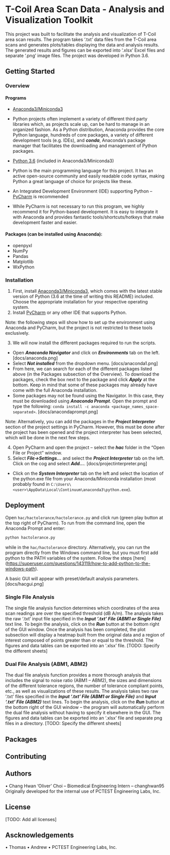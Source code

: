 # T-Coil Area Scan Data - Analysis and Visualization Toolkit
This project was built to facilitate the analysis and visualization of T-Coil area scan results. The program takes ‘.txt’ data files from the T-Coil area scans and generates plots/tables displaying the data and analysis results. The generated results and figures can be exported into ‘.xlsx’ Excel files and separate ‘.png’ image files.
The project was developed in Python 3.6.

## Getting Started
### Overview
#### Programs
-	[Anaconda3/Miniconda3]( https://www.anaconda.com/download/)
  * Python projects often implement a variety of different third party libraries which, as projects scale up, can be hard to manage in an organized fashion. As a Python distribution, Anaconda provides the core Python language, hundreds of core packages, a variety of different development tools (e.g. IDEs), and ***conda***, Anaconda’s package manager that facilitates the downloading and management of Python packages. 
-	[Python 3.6]( https://www.python.org/downloads/) (included in Anaconda3/Miniconda3)
  * Python is the main programming language for this project. It has an active open-source community and easily readable code syntax, making Python a great language of choice for projects like these. 
-	An Integrated Development Environment (IDE) supporting Python – [PyCharm]( https://www.jetbrains.com/pycharm/download/) is recommended
  * While PyCharm is not necessary to run this program, we highly recommend it for Python-based development. It is easy to integrate it with Anaconda and provides fantastic tools/shortcuts/hotkeys that make development faster and easier.

#### Packages (can be installed using Anaconda):
-	openpyxl
-	NumPy
-	Pandas
-	Matplotlib
-	WxPython

### Installation
1.	First, install [Anaconda3/Miniconda3]( https://www.anaconda.com/download/), which comes with the latest stable version of Python (3.6 at the time of writing this README) included. Choose the appropriate installation for your respective operating system.
2.	Install [PyCharm]( https://www.jetbrains.com/pycharm/download/) or any other IDE that supports Python.

Note: the following steps will show how to set up the environment using Anaconda and PyCharm, but the project is not restricted to these tools exclusively.

3.	We will now install the different packages required to run the scripts.
  * Open ***Anaconda Navigator*** and click on ***Environments*** tab on the left.
[docs/anaconda.png] 
  * Select ***Not installed*** from the dropdown menu.
[docs/anaconda1.png]
  * From here, we can search for each of the different packages listed above (in the Packages subsection of the Overview). To download the packages, check the box next to the package and click ***Apply*** at the bottom. Keep in mind that some of these packages may already have come with the full Anaconda installation.
  * Some packages may not be found using the Navigator. In this case, they must be downloaded using ***Anaconda Prompt***. Open the prompt and type the following: `conda install -c anaconda <package_names_space-separated>`.
[docs/anacondaprompt.png]

Note: Alternatively, you can add the packages in the ***Project Interpreter*** section of the project settings in PyCharm. However, this must be done after the project has been opened and the project interpreter has been selected, which will be done in the next few steps.

4.	Open PyCharm and open the project – select the ***hac*** folder in the “Open File or Project” window.
5.	Select ***File->Settings…*** and select the ***Project Interpreter*** tab on the left. Click on the cog and select ***Add…***.
[docs/projectinterpreter.png]
  * Click on the ***System Interpreter*** tab on the left and select the location of the python.exe file from your Anaconda/Miniconda installation (most probably found in `C:\Users\<user>\AppData\Local\Continuum\anaconda3\python.exe`).

## Deployment
Open `hac/hactolerance/hactolerance.py` and click run (green play button at the top right of PyCharm). To run from the command line, open the Anaconda Prompt and enter: 
```bash
python hactolerance.py
```
while in the `hac/hactolerance` directory.
Alternatively, you can run the program directly from the Windows command line, but you must first add python to the PATH variables of the system. Follow the steps [here] (https://superuser.com/questions/143119/how-to-add-python-to-the-windows-path).

A basic GUI will appear with preset/default analysis parameters.
[docs/hacgui.png]

### Single File Analysis
The single file analysis function determines which coordinates of the area scan readings are over the specified threshold (dB A/m).
The analysis takes the raw ‘.txt’ input file specified in the ***Input ‘.txt’ File (ABM1 or Single File)*** text line. To begin the analysis, click on the ***Run*** button at the bottom right of the GUI window. Once the analysis has been completed, the plot subsection will display a heatmap built from the original data and a region of interest composed of points greater than or equal to the threshold. The figures and data tables can be exported into an ‘.xlsx’ file. [TODO: Specify the different sheets]

### Dual File Analysis (ABM1, ABM2)
The dual file analysis function provides a more thorough analysis that includes the signal to noise ratio (ABM1 – ABM2), the sizes and dimensions of the different tolerance regions, the number of tolerance compliant points, etc., as well as visualizations of these results.
The analysis takes two raw ‘.txt’ files specified in the ***Input ‘.txt’ File (ABM1 or Single File)*** and ***Input ‘.txt’ File (ABM2)*** text lines. To begin the analysis, click on the ***Run*** button at the bottom right of the GUI window – the program will automatically perform the dual file analysis without having to specify it elsewhere in the GUI.
The figures and data tables can be exported into an ‘.xlsx’ file and separate png files in a directory. [TODO: Specify the different sheets]

## Packages

## Contributing

## Authors
•	Chang Hwan ‘Oliver’ Choi – Biomedical Engineering Intern – changhwan95
Originally developed for the internal use of PCTEST Engineering Labs, Inc.

## License
[TODO: Add all licenses]

## Ascknowledgements
•	Thomas
•	Andrew
•	PCTEST Engineering Labs, Inc.
